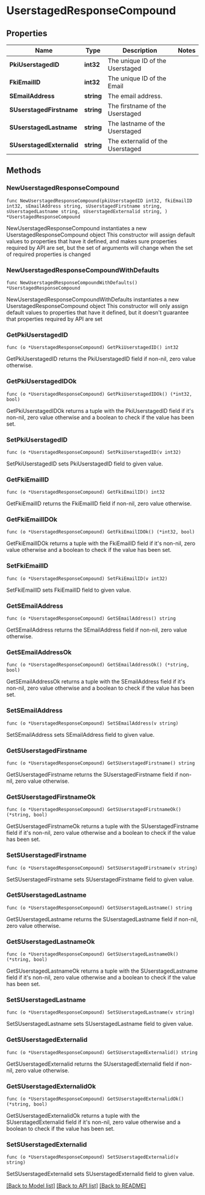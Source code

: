 # UserstagedResponseCompound

## Properties

Name | Type | Description | Notes
------------ | ------------- | ------------- | -------------
**PkiUserstagedID** | **int32** | The unique ID of the Userstaged | 
**FkiEmailID** | **int32** | The unique ID of the Email | 
**SEmailAddress** | **string** | The email address. | 
**SUserstagedFirstname** | **string** | The firstname of the Userstaged | 
**SUserstagedLastname** | **string** | The lastname of the Userstaged | 
**SUserstagedExternalid** | **string** | The externalid of the Userstaged | 

## Methods

### NewUserstagedResponseCompound

`func NewUserstagedResponseCompound(pkiUserstagedID int32, fkiEmailID int32, sEmailAddress string, sUserstagedFirstname string, sUserstagedLastname string, sUserstagedExternalid string, ) *UserstagedResponseCompound`

NewUserstagedResponseCompound instantiates a new UserstagedResponseCompound object
This constructor will assign default values to properties that have it defined,
and makes sure properties required by API are set, but the set of arguments
will change when the set of required properties is changed

### NewUserstagedResponseCompoundWithDefaults

`func NewUserstagedResponseCompoundWithDefaults() *UserstagedResponseCompound`

NewUserstagedResponseCompoundWithDefaults instantiates a new UserstagedResponseCompound object
This constructor will only assign default values to properties that have it defined,
but it doesn't guarantee that properties required by API are set

### GetPkiUserstagedID

`func (o *UserstagedResponseCompound) GetPkiUserstagedID() int32`

GetPkiUserstagedID returns the PkiUserstagedID field if non-nil, zero value otherwise.

### GetPkiUserstagedIDOk

`func (o *UserstagedResponseCompound) GetPkiUserstagedIDOk() (*int32, bool)`

GetPkiUserstagedIDOk returns a tuple with the PkiUserstagedID field if it's non-nil, zero value otherwise
and a boolean to check if the value has been set.

### SetPkiUserstagedID

`func (o *UserstagedResponseCompound) SetPkiUserstagedID(v int32)`

SetPkiUserstagedID sets PkiUserstagedID field to given value.


### GetFkiEmailID

`func (o *UserstagedResponseCompound) GetFkiEmailID() int32`

GetFkiEmailID returns the FkiEmailID field if non-nil, zero value otherwise.

### GetFkiEmailIDOk

`func (o *UserstagedResponseCompound) GetFkiEmailIDOk() (*int32, bool)`

GetFkiEmailIDOk returns a tuple with the FkiEmailID field if it's non-nil, zero value otherwise
and a boolean to check if the value has been set.

### SetFkiEmailID

`func (o *UserstagedResponseCompound) SetFkiEmailID(v int32)`

SetFkiEmailID sets FkiEmailID field to given value.


### GetSEmailAddress

`func (o *UserstagedResponseCompound) GetSEmailAddress() string`

GetSEmailAddress returns the SEmailAddress field if non-nil, zero value otherwise.

### GetSEmailAddressOk

`func (o *UserstagedResponseCompound) GetSEmailAddressOk() (*string, bool)`

GetSEmailAddressOk returns a tuple with the SEmailAddress field if it's non-nil, zero value otherwise
and a boolean to check if the value has been set.

### SetSEmailAddress

`func (o *UserstagedResponseCompound) SetSEmailAddress(v string)`

SetSEmailAddress sets SEmailAddress field to given value.


### GetSUserstagedFirstname

`func (o *UserstagedResponseCompound) GetSUserstagedFirstname() string`

GetSUserstagedFirstname returns the SUserstagedFirstname field if non-nil, zero value otherwise.

### GetSUserstagedFirstnameOk

`func (o *UserstagedResponseCompound) GetSUserstagedFirstnameOk() (*string, bool)`

GetSUserstagedFirstnameOk returns a tuple with the SUserstagedFirstname field if it's non-nil, zero value otherwise
and a boolean to check if the value has been set.

### SetSUserstagedFirstname

`func (o *UserstagedResponseCompound) SetSUserstagedFirstname(v string)`

SetSUserstagedFirstname sets SUserstagedFirstname field to given value.


### GetSUserstagedLastname

`func (o *UserstagedResponseCompound) GetSUserstagedLastname() string`

GetSUserstagedLastname returns the SUserstagedLastname field if non-nil, zero value otherwise.

### GetSUserstagedLastnameOk

`func (o *UserstagedResponseCompound) GetSUserstagedLastnameOk() (*string, bool)`

GetSUserstagedLastnameOk returns a tuple with the SUserstagedLastname field if it's non-nil, zero value otherwise
and a boolean to check if the value has been set.

### SetSUserstagedLastname

`func (o *UserstagedResponseCompound) SetSUserstagedLastname(v string)`

SetSUserstagedLastname sets SUserstagedLastname field to given value.


### GetSUserstagedExternalid

`func (o *UserstagedResponseCompound) GetSUserstagedExternalid() string`

GetSUserstagedExternalid returns the SUserstagedExternalid field if non-nil, zero value otherwise.

### GetSUserstagedExternalidOk

`func (o *UserstagedResponseCompound) GetSUserstagedExternalidOk() (*string, bool)`

GetSUserstagedExternalidOk returns a tuple with the SUserstagedExternalid field if it's non-nil, zero value otherwise
and a boolean to check if the value has been set.

### SetSUserstagedExternalid

`func (o *UserstagedResponseCompound) SetSUserstagedExternalid(v string)`

SetSUserstagedExternalid sets SUserstagedExternalid field to given value.



[[Back to Model list]](../README.md#documentation-for-models) [[Back to API list]](../README.md#documentation-for-api-endpoints) [[Back to README]](../README.md)


